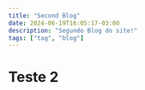 ```yaml
---
title: "Second Blog"
date: 2024-06-19T16:05:17-03:00
description: "Segundo Blog do site!"
tags: ["tag", "blog"]
---
```

# Teste 2